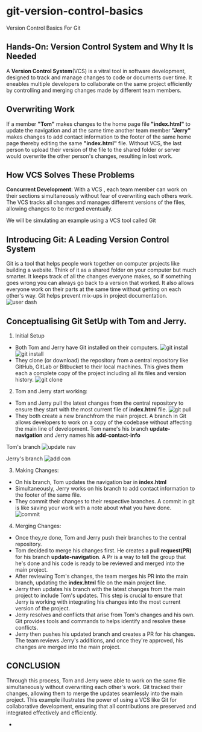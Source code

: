 # git-version-control-basics
Version Control Basics For Git

## Hands-On: Version Control System and Why It Is Needed
A **Version Control System**(VCS) is a vitral tool in software development, designed to track and manage changes to code or documents over time. It eneables multiple developers to collaborate on the same project efficiently by controlling and merging changes made by different team members.

## Overwriting Work
If a member **"Tom"** makes changes to the home page file **"index.html"** to update the navigation and at the same time another team member **"Jerry"** makes changes to add contact information to the footer of the same home page thereby editing the same **"index.html"** file. Without VCS, the last person to upload their version of the file to the shared folder or server would overwrite the other person's changes, resulting in lost work.

## How VCS Solves These Problems
**Concurrent Development**: With a VCS , each team member can work on their sections simultaneously without fear of overwriting each others work. The VCS tracks all changes and manages differemt versions of the files, allowing changes to be merged eventually.
<p> We will be simulating an example using a VCS tool called Git</p>

## Introducing Git: A Leading Version Control System
Git is a tool that helps people work together on computer projects like building a website. Think of it as a shared folder on your computer but much smarter. It keeps track of all the changes everyone makes, so if something goes wrong you can always go back to a version that worked. It also allows everyone work on their parts at the same time without getting on each other's way.
Git helps prevent mix-ups in project documentation.
![user dash](./img/dash.png)

## Conceptualising Git SetUp with Tom and Jerry.
1. Initial Setup
- Both Tom and Jerry have Git installed on their computers.
![git install](./img/git1.png)
![git install](./img/git2.png)
- They clone (or download) the repository from a central repository like GitHub, GitLab or Bitbucket to their local machines. This gives them each a complete copy of the project including all its files and version history.
![git clone](./img/clone.png)

2. Tom and Jerry start working:
- Tom and Jerry pull the latest changes from the central repository to ensure they start with the most current file of **index.html** file.
![git pull](./img/pull.png)
- They both create a new branchfrom the main project. A branch in Git allows developers to work on a copy of the codebase without affecting the main line of development. Tom name's his branch **update-navigation** and Jerry names his **add-contact-info**

Tom's branch
![update nav](./img/update.png)

Jerry's branch
![add con](./img/coninfo.png)

3. Making Changes:
- On his branch, Tom updates the navigation bar in **index.html**
- Simultaneously, Jerry works on his branch to add contact information to the footer of the same file.
- They commit their changes to their respective branches. A commit in git is like saving your work with a note about what you have done.
![commit](./img/commit.png)

4. Merging Changes:
- Once they,re done, Tom and Jerry push their branches to the central repository.
- Tom decided to merge his changes first. He creates a **pull request(PR)** for his branch **update-navigation**. A Pr is a way to tell the group that he's done and his code is ready to be reviewed and merged into the main project.
- After reviewing Tom's changes, the team merges his PR into the main branch, updating the **index.html** file on the main project line.
- Jerry then updates his branch with the latest changes from the main project to include Tom's updates. This step is crucial to ensure that Jerry is working with integrating his changes into the most current version of the project.
- Jerry resolves and conflicts that arise from Tom's changes and his own. Git provides tools and commands to helps identify and resolve these conflicts.
- Jerry then pushes his updated branch and creates a PR for his changes. The team reviews Jerry's additions, and once they're approved, his changes are merged into the main project.

## CONCLUSION 
Through this process, Tom and Jerry were able to work on the same file simultaneously without overwriting each other's work. Git tracked their changes, allowing them to merge the updates seamlessly into the main project. This example illustrates the power of using a VCS like Git for collaborative development, ensuring that all contributions are preserved and integrated effectively and efficiently.


































































+